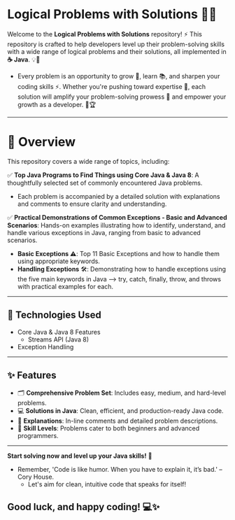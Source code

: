 # Logical Problems with Solutions 🚀💡

Welcome to the **Logical Problems with Solutions** repository! ⚡ This repository is crafted to help developers level up their problem-solving skills with a wide range of logical problems and their solutions, all implemented in **☕ Java**. 💡🌟
 - Every problem is an opportunity to grow 🌱, learn 📚, and sharpen your coding skills ⚡. Whether you're pushing toward expertise 🧠, each solution will amplify your problem-solving prowess 🎯 and empower your growth as a developer. 🚀🏆

---


# 📖 Overview

This repository covers a wide range of topics, including:

✅ **Top Java Programs to Find Things using Core Java & Java 8**: A thoughtfully selected set of commonly encountered Java problems.  

 - Each problem is accompanied by a detailed solution with explanations and comments to ensure clarity and understanding.

✅ **Practical Demonstrations of Common Exceptions - Basic and Advanced Scenarios**: Hands-on examples illustrating how to identify, understand, and handle various exceptions in Java, ranging from basic to advanced scenarios.
 - **Basic Exceptions ⚠️**: Top 11 Basic Exceptions and how to handle them using appropriate keywords.
 - **Handling Exceptions** 🛠️: Demonstrating how to handle exceptions using the five main keywords in Java —> try, catch, finally, throw, and throws with practical examples for each.


---

## 🔧 Technologies Used
- Core Java & Java 8 Features
  - Streams API (Java 8)
- Exception Handling

---

## ✨ Features

- 🗂️ **Comprehensive Problem Set**: Includes easy, medium, and hard-level problems.  
- 💻 **Solutions in Java**: Clean, efficient, and production-ready Java code.  
- 📝 **Explanations**: In-line comments and detailed problem descriptions.  
- 🚀 **Skill Levels**: Problems cater to both beginners and advanced programmers.

---

**Start solving now and level up your Java skills!** 🚀
 -  Remember, 'Code is like humor. When you have to explain it, it’s bad.' – Cory House.
    - Let's aim for clean, intuitive code that speaks for itself!

## Good luck, and happy coding! 💻✨


